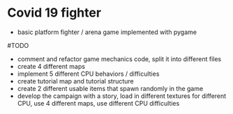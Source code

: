 # Covid 19 fighter
- basic platform fighter / arena game implemented with pygame

#TODO
- comment and refactor game mechanics code, split it into different files
- create 4 different maps
- implement 5 different CPU behaviors / difficulties
- create tutorial map and tutorial structure
- create 2 different usable items that spawn randomly in the game
- develop the campaign with a story, load in different textures for different CPU, use 4 different maps, use different CPU difficulties
